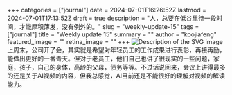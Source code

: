 +++
categories = ["journal"]
date = 2024-07-01T16:26:52Z
lastmod = 2024-07-01T17:13:52Z
draft = true
description = "人，总要在低谷里待一段时间，才能厚积薄发，没有例外的。"
slug = "weekly-update-15"
tags = ["journal"]
title = "Weekly update 15"
summary = ""
author = "koojiafeng"
featured_image = ""
retina_image =  ""
+++
<img src="/images/2024/07/life20240702.svg" alt="Description of the SVG image">
上周末，公司开了会，其实就是希望对年轻员工的工作成果进行表彰，再接再励，能做出更好的一番青天。但对于老员工，他们自己也讲了很现实的一些问题，家庭，孩子，自己的身体，高龄的父母，债务等等。不过话说回来，会议上讲得最多的还是关于AI视频的内容，但我总感觉，AI目前还是不能很好的理解对视频的解读能力。

